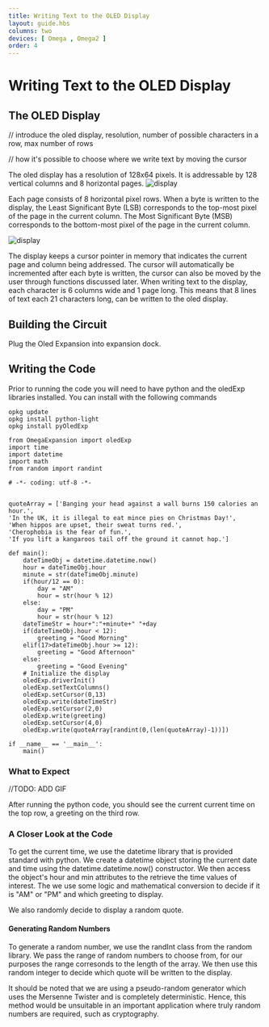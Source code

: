 ```yaml
---
title: Writing Text to the OLED Display
layout: guide.hbs
columns: two
devices: [ Omega , Omega2 ]
order: 4
---
```


# Writing Text to the OLED Display


## The OLED Display

// introduce the oled display, resolution, number of possible characters in a row, max number of rows

// how it's possible to choose where we write text by moving the cursor


The oled display has a resolution of 128x64 pixels. It is addressable by 128 vertical columns and 8 horizontal pages.
![display](http://i.imgur.com/4JsaahS.png)

Each page consists of 8 horizontal pixel rows. When a byte is written to the display, the Least Significant Byte (LSB) corresponds to the top-most pixel of the page in the current column. The Most Significant Byte (MSB) corresponds to the bottom-most pixel of the page in the current column.

![display](http://i.imgur.com/8DIiN2n.png)

The display keeps a cursor pointer in memory that indicates the current page and column being addressed. The cursor will automatically be incremented after each byte is written, the cursor can also be moved by the user through functions discussed later. When writing text to the display, each character is 6 columns wide and 1 page long. This means that 8 lines of text each 21 characters long, can be written to the oled display.

## Building the Circuit

Plug the Oled Expansion into expansion dock.

## Writing the Code


Prior to running the code you will need to have python and the oledExp libraries installed. You can install with the following commands

```
opkg update
opkg install python-light
opkg install pyOledExp
```

```
from OmegaExpansion import oledExp
import time
import datetime
import math
from random import randint

# -*- coding: utf-8 -*-


quoteArray = ['Banging your head against a wall burns 150 calories an hour.',
'In the UK, it is illegal to eat mince pies on Christmas Day!',
'When hippos are upset, their sweat turns red.',
'Cherophobia is the fear of fun.',
'If you lift a kangaroos tail off the ground it cannot hop.']

def main():
	dateTimeObj = datetime.datetime.now()
	hour = dateTimeObj.hour
	minute = str(dateTimeObj.minute)
	if(hour/12 == 0):
		day = "AM"
		hour = str(hour % 12)
	else:
		day = "PM"
		hour = str(hour % 12)
	dateTimeStr = hour+":"+minute+" "+day
	if(dateTimeObj.hour < 12):
		greeting = "Good Morning"
	elif(17>dateTimeObj.hour >= 12):
		greeting = "Good Afternoon"
	else:
		greeting = "Good Evening"
	# Initialize the display
	oledExp.driverInit()
	oledExp.setTextColumns()
	oledExp.setCursor(0,13)
	oledExp.write(dateTimeStr)
	oledExp.setCursor(2,0)
	oledExp.write(greeting)
	oledExp.setCursor(4,0)
	oledExp.write(quoteArray[randint(0,(len(quoteArray)-1))])

if __name__ == '__main__':
	main()

```

### What to Expect

//TODO: ADD GIF

After running the python code, you should see the current current time on the top row, a greeting on the third row.

### A Closer Look at the Code

To get the current time, we use the datetime library that is provided standard with python. We create a datetime object storing the current date and time using the datetime.datetime.now() constructor. We then access the object's hour and min attributes to the retrieve the time values of interest. The we use some logic and mathematical conversion to decide if it is "AM" or "PM" and which greeting to display. 

We also randomly decide to display a random quote. 

#### Generating Random Numbers

To generate a random number, we use the randInt class from the random library. We pass the range of random numbers to choose from, for our purposes the range corresonds to the length of the array. We then use this random integer to decide which quote will be written to the display.

It should be noted that we are using a pseudo-random generator which uses the Mersenne Twister and is completely deterministic. Hence, this method would be unsuitable in an important application where truly random numbers are required, such as cryptography.

